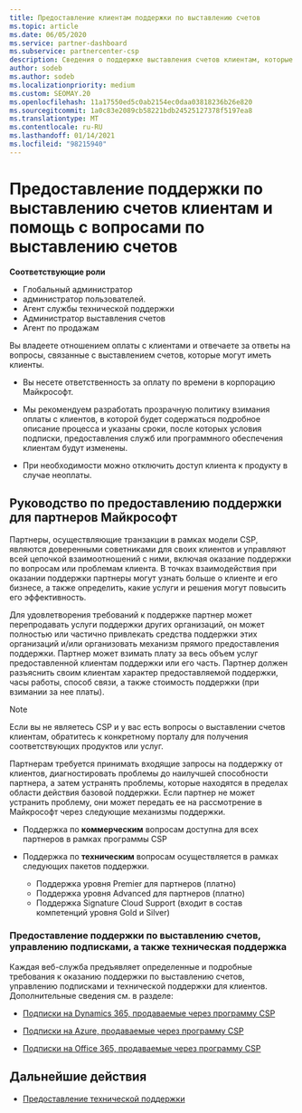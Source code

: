 ```yaml
---
title: Предоставление клиентам поддержки по выставлению счетов
ms.topic: article
ms.date: 06/05/2020
ms.service: partner-dashboard
ms.subservice: partnercenter-csp
description: Сведения о поддержке выставления счетов клиентам, которые необходимы партнерам по программе CSP. Сюда входит владелец оплаты клиентов и ответы на вопросы о выставлении счетов.
author: sodeb
ms.author: sodeb
ms.localizationpriority: medium
ms.custom: SEOMAY.20
ms.openlocfilehash: 11a17550ed5c0ab2154ec0daa03818236b26e820
ms.sourcegitcommit: 1a0c83e2089cb58221bdb24525127378f5197ea8
ms.translationtype: MT
ms.contentlocale: ru-RU
ms.lasthandoff: 01/14/2021
ms.locfileid: "98215940"
---
```

# <a name="provide-billing-support-for-your-customers-and-help-answer-their-billing-questions"></a>Предоставление поддержки по выставлению счетов клиентам и помощь с вопросами по выставлению счетов


**Соответствующие роли**

- Глобальный администратор
- администратор пользователей.
- Агент службы технической поддержки
- Администратор выставления счетов
- Агент по продажам

Вы владеете отношением оплаты с клиентами и отвечаете за ответы на вопросы, связанные с выставлением счетов, которые могут иметь клиенты.

- Вы несете ответственность за оплату по времени в корпорацию Майкрософт.

- Мы рекомендуем разработать прозрачную политику взимания оплаты с клиентов, в которой будет содержаться подробное описание процесса и указаны сроки, после которых условия подписки, предоставления служб или программного обеспечения клиентам будут изменены.

- При необходимости можно отключить доступ клиента к продукту в случае неоплаты.

## <a name="microsoft-partner-support-guidance"></a>Руководство по предоставлению поддержки для партнеров Майкрософт

Партнеры, осуществляющие транзакции в рамках модели CSP, являются доверенными советниками для своих клиентов и управляют всей цепочкой взаимоотношений с ними, включая оказание поддержки по вопросам или проблемам клиента. В точках взаимодействия при оказании поддержки партнеры могут узнать больше о клиенте и его бизнесе, а также определить, какие услуги и решения могут повысить его эффективность.

Для удовлетворения требований к поддержке партнер может перепродавать услуги поддержки других организаций, он может полностью или частично привлекать средства поддержки этих организаций и/или организовать механизм прямого предоставления поддержки.  Партнер может взимать плату за весь объем услуг предоставленной клиентам поддержки или его часть. Партнер должен разъяснить своим клиентам характер предоставляемой поддержки, часы работы, способ связи, а также стоимость поддержки (при взимании за нее платы). 

>[!Note]
>Если вы не являетесь CSP и у вас есть вопросы о выставлении счетов клиентам, обратитесь к конкретному порталу для получения соответствующих продуктов или услуг.

Партнерам требуется принимать входящие запросы на поддержку от клиентов, диагностировать проблемы до наилучшей способности партнера, а затем устранять проблемы, которые находятся в пределах области действия базовой поддержки. Если партнер не может устранить проблему, они может передать ее на рассмотрение в Майкрософт через следующие механизмы поддержки.

- Поддержка по **коммерческим** вопросам доступна для всех партнеров в рамках программы CSP

- Поддержка по **техническим** вопросам осуществляется в рамках следующих пакетов поддержки.

  - Поддержка уровня Premier для партнеров (платно)
  - Поддержка уровня Advanced для партнеров (платно)
  - Поддержка Signature Cloud Support (входит в состав компетенций уровня Gold и Silver)

### <a name="providing-billing-subscription-management-and-technical-support"></a>Предоставление поддержки по выставлению счетов, управлению подписками, а также техническая поддержка 

Каждая веб-служба предъявляет определенные и подробные требования к оказанию поддержки по выставлению счетов, управлению подписками и технической поддержки для клиентов. Дополнительные сведения см. в разделе:

- [Подписки на Dynamics 365, продаваемые через программу CSP](https://www.microsoftpartnercommunity.com/t5/CSP/Microsoft-Partner-Support-Guidance/m-p/5262#M30)

- [Подписки на Azure, продаваемые через программу CSP](https://www.microsoftpartnercommunity.com/t5/CSP/Microsoft-Partner-Support-Guidance/m-p/5263#M31)

- [Подписки на Office 365, продаваемые через программу CSP](https://www.microsoftpartnercommunity.com/t5/CSP/Microsoft-Partner-Support-Guidance/m-p/5264#M32)
 
## <a name="next-steps"></a>Дальнейшие действия

- [Предоставление технической поддержки](provide-technical-support.md)